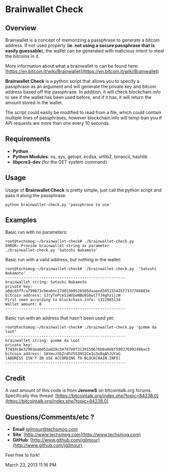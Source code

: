 # Brainwallet Check

## Overview
Brainwallet is a concept of memorizing a passphrase to generate a bitcoin address. If not used properly (**ie. not using a secure passphrase that is easily guessable**), the wallet can be generated with malicious intent to steal the bitcoins in it. 

More information about what a brainwallet is can be found here: [https://en.bitcoin.it/wiki/Brainwallet](https://en.bitcoin.it/wiki/Brainwallet)

**Brainwallet Check** is a python script that allows you to specify a passphrase as an argument and will generate the private key and bitcoin address based off the passphrase. In addition, it will check blockchain.info to see if the wallet has been used before, and if it has, it will return the amount stored in the wallet. 

The script could easily be modified to read from a file, which could contain multiple lines of passphrases, however blockchain.info will temp-ban you if API requests are more than one every 10 seconds. 

## Requirements
* **Python**
* **Python Modules**: os, sys, getopt, ecdsa, urllib2, binascii, hashlib
* **libpcre3-dev** (for the GET system command)

## Usage

Usage of **Brainwallet Check** is pretty simple, just call the python script and pass it along the passphrase:

	python brainwallet-check.py 'passphrase to use' 

## Examples
Basic run with no parameters:

    root@techsmog:~/brainwallet-check# ./brainwallet-check.py
    ERROR: Provide brainwallet string as parameter
    ./brainwallet-check.py 'Satoshi Nakamoto'
    
Basic run with a valid address, but nothing in the wallet:    
    
    root@techsmog:~/brainwallet-check# ./brainwallet-check.py  'Satoshi Nakamoto'
	-----------------------------------------------------
	brainwallet string: Satoshi Nakamoto
	private key: a0dc65ffca799873cbea0ac274015b9526505daaaed385155425f7337704883e
	bitcoin address: 1JryTePceSiWVpoNBU8SbwiT7J4ghzijzW
	First seen according to blockchain.info: 1322885134
	Wallet amount: 0
	-----------------------------------------------------

Basic run with an address that hasn't been used yet:

	root@techsmog:~/brainwallet-check# ./brainwallet-check.py 'gimme da loot'
	-----------------------------------------------------
	brainwallet string: gimme da loot
	private key: f7d3dc8e32903ea6052ad28c347d7e0f3139150676b0a0d8f59d37699249bac3
	bitcoin address: 1AYmvzSbZrdhV5S39S2Ce1u3xBqAhJUYaG
	[ADDRESS ISN'T IN USE ACCORDING TO BLOCKCHAIN.INFO]
	-----------------------------------------------------

## Credit

A vast amount of this code is from **JeromeS** on bitcointalk.org forums. Specifically this thread: [https://bitcointalk.org/index.php?topic=84238.0](https://bitcointalk.org/index.php?topic=84238.0)

## Questions/Comments/etc ?

* **Email** [jgilmour@techsmog.com](mailto:jgilmour@techsmog.com)
* **Site**: [http://www.techsmog.com](http://www.techsmog.com)
* **GitHub**: [http://www.github.com/jgilmour](http://www.github.com/jgilmour)

Feel free to fork! 

March 23, 2013 11:16 PM
